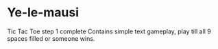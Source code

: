# Ye-le-mausi
Tic Tac Toe step 1 complete
Contains simple text gameplay, play till all 9 spaces filled or someone wins.

